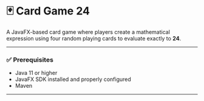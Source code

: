 # 🃏 Card Game 24

A JavaFX-based card game where players create a mathematical expression using four random playing cards to evaluate exactly to **24**.

---

### ✅ Prerequisites

- Java 11 or higher
- JavaFX SDK installed and properly configured
- Maven

---

